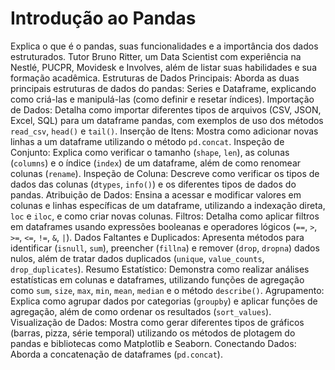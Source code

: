 # Introdução ao Pandas
Explica o que é o pandas, suas funcionalidades e a importância dos dados estruturados.
Tutor Bruno Ritter, um Data Scientist com experiência na Nestlé, PUCPR, Movidesk e Involves, além de listar suas habilidades e sua formação acadêmica.
Estruturas de Dados Principais: Aborda as duas principais estruturas de dados do pandas: Series e Dataframe, explicando como criá-las e manipulá-las (como definir e resetar índices).
Importação de Dados: Detalha como importar diferentes tipos de arquivos (CSV, JSON, Excel, SQL) para um dataframe pandas, com exemplos de uso dos métodos `read_csv`, `head()` e `tail()`.
Inserção de Itens: Mostra como adicionar novas linhas a um dataframe utilizando o método `pd.concat`.
Inspeção de Conjunto: Explica como verificar o tamanho (`shape`, `len`), as colunas (`columns`) e o índice (`index`) de um dataframe, além de como renomear colunas (`rename`).
Inspeção de Coluna: Descreve como verificar os tipos de dados das colunas (`dtypes`, `info()`) e os diferentes tipos de dados do pandas.
Atribuição de Dados: Ensina a acessar e modificar valores em colunas e linhas específicas de um dataframe, utilizando a indexação direta, `loc` e `iloc`, e como criar novas colunas.
Filtros: Detalha como aplicar filtros em dataframes usando expressões booleanas e operadores lógicos (`==`, `>`, `>=`, `<=`, `!=`, `&`, `|`).
Dados Faltantes e Duplicados: Apresenta métodos para identificar (`isnull`, `sum`), preencher (`fillna`) e remover (`drop`, `dropna`) dados nulos, além de tratar dados duplicados (`unique`, `value_counts`, `drop_duplicates`).
Resumo Estatístico: Demonstra como realizar análises estatísticas em colunas e dataframes, utilizando funções de agregação como `sum`, `size`, `max`, `min`, `mean`, `median` e o método `describe()`.
Agrupamento: Explica como agrupar dados por categorias (`groupby`) e aplicar funções de agregação, além de como ordenar os resultados (`sort_values`).
Visualização de Dados: Mostra como gerar diferentes tipos de gráficos (barras, pizza, série temporal) utilizando os métodos de plotagem do pandas e bibliotecas como Matplotlib e Seaborn.
Conectando Dados: Aborda a concatenação de dataframes (`pd.concat`).
